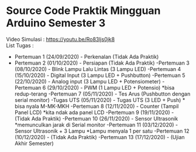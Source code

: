 # Source Code Praktik Mingguan Arduino Semester 3
Video Simulasi : https://youtu.be/Ro83ljs0jk8  
List Tugas :  
* Pertemuan 1   (24/09/2020) - Perkenalan (Tidak Ada Praktik)
* Pertemuan 2   (01/10/2020) - Persiapan (Tidak Ada Praktik)
-Pertemuan 3   (08/10/2020) - Blink Lampu Lalu Lintas (3 Lampu LED)
-Pertemuan 4   (15/10/2020) - Digital Input (3 Lampu LED + Pushbutton)
-Pertemuan 5   (22/10/2020) - Analog input  (3 Lampu LED + Potensiometer)
-Pertemuan 6   (29/10/2020) - PWM (1 Lampu LED + Potensio) *bisa redup-terang
-Pertemuan 7   (05/11/2020) - Tes Arus (Pushbutton dengan serial monitor) 
-Tugas UTS     (05/11/2020) - Tugas UTS (3 LED + Push) * bisa nyala M-MK-MKH
-Pertemuan 8   (12/11/2020) - Counter (Tampil Panel LCD) *kita ndak ada panel LCD
-Pertemuan 9   (19/11/2020) - (Tidak Ada Praktik)
-Pertemuan 10  (26/11/2020) - Sensor Ultrasonik *memunculkan jarak di Serial monitor
-Pertemuan 11  (03/12/2020) - Sensor Ultrasonik + 3 Lampu *Lampu menyala 1 per satu
-Pertemuan 12  (10/12/2020) - (Tidak Ada Praktik)
-Pertemuan 13  (17/12/2020) - (Ujian Akhir Semester)

